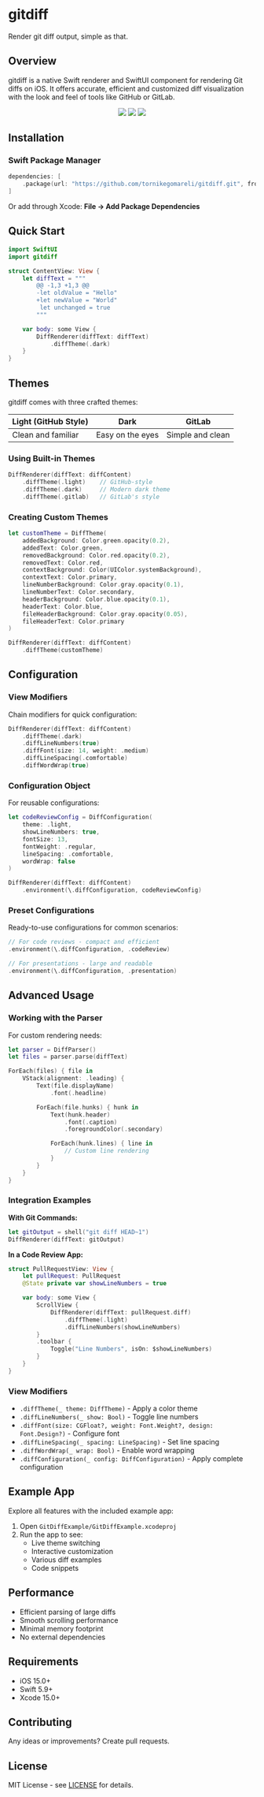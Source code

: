 # gitdiff

Render git diff output, simple as that.

## Overview

gitdiff is a native Swift renderer and SwiftUI component for rendering Git diffs on iOS. It offers accurate, efficient and customized diff visualization with the look and feel of tools like GitHub or GitLab.

<p align="center">
  <img src="https://img.shields.io/badge/Swift-5.9+-orange.svg" />
  <img src="https://img.shields.io/badge/iOS-15.0+-blue.svg" />
  <img src="https://img.shields.io/badge/SwiftUI-Native-green.svg" />
</p>

## Installation

### Swift Package Manager

```swift
dependencies: [
    .package(url: "https://github.com/tornikegomareli/gitdiff.git", from: "0.0.1")
]
```

Or add through Xcode: **File → Add Package Dependencies**

## Quick Start

```swift
import SwiftUI
import gitdiff

struct ContentView: View {
    let diffText = """
        @@ -1,3 +1,3 @@
        -let oldValue = "Hello"
        +let newValue = "World"
         let unchanged = true
        """

    var body: some View {
        DiffRenderer(diffText: diffText)
            .diffTheme(.dark)
    }
}
```

## Themes

gitdiff comes with three crafted themes:

| Light (GitHub Style) | Dark | GitLab |
|---------------------|------|--------|
| Clean and familiar | Easy on the eyes | Simple and clean |

### Using Built-in Themes

```swift
DiffRenderer(diffText: diffContent)
    .diffTheme(.light)    // GitHub-style
    .diffTheme(.dark)     // Modern dark theme
    .diffTheme(.gitlab)   // GitLab's style
```

### Creating Custom Themes

```swift
let customTheme = DiffTheme(
    addedBackground: Color.green.opacity(0.2),
    addedText: Color.green,
    removedBackground: Color.red.opacity(0.2),
    removedText: Color.red,
    contextBackground: Color(UIColor.systemBackground),
    contextText: Color.primary,
    lineNumberBackground: Color.gray.opacity(0.1),
    lineNumberText: Color.secondary,
    headerBackground: Color.blue.opacity(0.1),
    headerText: Color.blue,
    fileHeaderBackground: Color.gray.opacity(0.05),
    fileHeaderText: Color.primary
)

DiffRenderer(diffText: diffContent)
    .diffTheme(customTheme)
```

## Configuration

### View Modifiers

Chain modifiers for quick configuration:

```swift
DiffRenderer(diffText: diffContent)
    .diffTheme(.dark)
    .diffLineNumbers(true)
    .diffFont(size: 14, weight: .medium)
    .diffLineSpacing(.comfortable)
    .diffWordWrap(true)
```

### Configuration Object

For reusable configurations:

```swift
let codeReviewConfig = DiffConfiguration(
    theme: .light,
    showLineNumbers: true,
    fontSize: 13,
    fontWeight: .regular,
    lineSpacing: .comfortable,
    wordWrap: false
)

DiffRenderer(diffText: diffContent)
    .environment(\.diffConfiguration, codeReviewConfig)
```

### Preset Configurations

Ready-to-use configurations for common scenarios:

```swift
// For code reviews - compact and efficient
.environment(\.diffConfiguration, .codeReview)

// For presentations - large and readable
.environment(\.diffConfiguration, .presentation)
```

## Advanced Usage

### Working with the Parser

For custom rendering needs:

```swift
let parser = DiffParser()
let files = parser.parse(diffText)

ForEach(files) { file in
    VStack(alignment: .leading) {
        Text(file.displayName)
            .font(.headline)

        ForEach(file.hunks) { hunk in
            Text(hunk.header)
                .font(.caption)
                .foregroundColor(.secondary)

            ForEach(hunk.lines) { line in
                // Custom line rendering
            }
        }
    }
}
```

### Integration Examples

**With Git Commands:**
```swift
let gitOutput = shell("git diff HEAD~1")
DiffRenderer(diffText: gitOutput)
```

**In a Code Review App:**
```swift
struct PullRequestView: View {
    let pullRequest: PullRequest
    @State private var showLineNumbers = true

    var body: some View {
        ScrollView {
            DiffRenderer(diffText: pullRequest.diff)
                .diffTheme(.light)
                .diffLineNumbers(showLineNumbers)
        }
        .toolbar {
            Toggle("Line Numbers", isOn: $showLineNumbers)
        }
    }
}
```
### View Modifiers

- `.diffTheme(_ theme: DiffTheme)` - Apply a color theme
- `.diffLineNumbers(_ show: Bool)` - Toggle line numbers
- `.diffFont(size: CGFloat?, weight: Font.Weight?, design: Font.Design?)` - Configure font
- `.diffLineSpacing(_ spacing: LineSpacing)` - Set line spacing
- `.diffWordWrap(_ wrap: Bool)` - Enable word wrapping
- `.diffConfiguration(_ config: DiffConfiguration)` - Apply complete configuration

## Example App

Explore all features with the included example app:

1. Open `GitDiffExample/GitDiffExample.xcodeproj`
2. Run the app to see:
   - Live theme switching
   - Interactive customization
   - Various diff examples
   - Code snippets

## Performance

- Efficient parsing of large diffs
- Smooth scrolling performance
- Minimal memory footprint
- No external dependencies

## Requirements

- iOS 15.0+
- Swift 5.9+
- Xcode 15.0+

## Contributing

Any ideas or improvements? Create pull requests.

## License

MIT License - see [LICENSE](LICENSE) for details.
